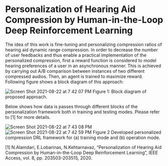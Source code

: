# Personalization of Hearing Aid Compression by Human-in-the-Loop Deep Reinforcement Learning


The idea of this work is fine-tuning and personalizing compression ratios of hearing aid dynamic range compression.
In order to decrease the number of user feedbacks and thus enable a practical implementation of the personalized compression, first a reward function is considered to model hearing preferences of a user in an asynchronous manner. This is achieved by carrying out A/B comparison between instances of two different compressed audios. Then, an agent is trained to maximize reward. Following figure shows a block diagram of this approach:

![Screen Shot 2021-08-22 at 7 42 07 PM](https://user-images.githubusercontent.com/49213632/130375788-4ca28908-eb58-4540-9e3f-944a7ec6f8b6.png)
 Figure 1:  Block diagram of proposed approach.

Below shows how data is passes through different blocks of the personalization framework both in training and testing modes. Please refer to [1] for more details.

![Screen Shot 2021-08-22 at 7 43 08 PM](https://user-images.githubusercontent.com/49213632/130375844-4386688d-cdfe-4776-a002-6567fa6fefd2.png)
![Screen Shot 2021-08-22 at 7 42 59 PM](https://user-images.githubusercontent.com/49213632/130375845-203bf366-7bf9-4313-bd3c-3d7cebb88cf9.png)
Figure 2 Developed personalized compression DRL framework for (a) training mode and (b) operation mode.


[1] N.Alamdari, E.Lobarinas, N.Kehtarnavaz, “Personalization of Hearing Aid Compression by Human-in-the-Loop Deep Reinforcement Learning”, IEEE Access, vol. 8, pp. 203503-203515, 2020. 
